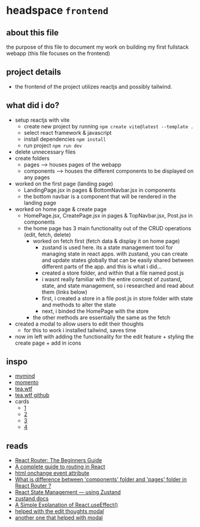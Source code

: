 # headspace `frontend`

## about this file
the purpose of this file to document my work on building my first fullstack webapp (this file focuses on the frontend)

## project details
- the frontend of the project utilizes reactjs and possibly tailwind.

## what did i do?
- setup reactjs with vite
    - create new project by running `npm create vite@latest --template .`
    - select react framework & javascript
    - install dependencies `npm install`
    - run project `npm run dev`
- delete unnecessary files
- create folders
    - pages --> houses pages of the webapp
    - components --> houses the different components to be displayed on any pages
- worked on the first page (landing page)
    - LandingPage.jsx in pages & BottomNavbar.jsx in components
    - the bottom navbar is a component that will be rendered in the landing page
- worked on home page & create page
    - HomePage.jsx, CreatePage.jsx in pages & TopNavbar.jsx, Post.jsx in components
    - the home page has 3 main functionality out of the CRUD operations (edit, fetch, delete)
        - worked on fetch first (fetch data & display it on home page)
            - zustand is used here. its a state management tool for managing state in react apps. with zustand, you can create and update states globally that can be easily shared between different parts of the app. and this is what i did...
            - created a store folder, and within that a file named post.js
            - i wasnt really familiar with the entire concept of zustand, state, and state management, so i researched and read about them (links below)
            - first, i created a store in a file post.js in store folder with state and methods to alter the state
            - next, i binded the HomePage with the store
        - the other methods are essentially the same as the fetch
- created a modal to allow users to edit their thoughts
    - for this to work i installed tailwind, saves time
- now im left with adding the functionality for the edit feature + styling the create page + add in icons


## inspo
- [mymind](https://mymind.com/)
- [momento](https://momentoapp.com/tour)
- [tea.wtf](https://tea-wtf.vercel.app/login)
- [tea.wtf github](https://github.com/jacobbinnie/tea)
- cards
    - [1](https://www.pinterest.com/pin/841399142875600713/)
    - [2](https://dribbble.com/shots/14037848-Docket-note-Side-menu)
    - [3](https://www.pinterest.com/pin/818458932308824596/)
    - [4](https://www.pinterest.com/pin/89157267625776679/)

## reads
- [React Router: The Beginners Guide](https://ibaslogic.com/routing-with-react-router/)
- [A complete guide to routing in React](https://hygraph.com/blog/routing-in-react)
- [html onchange event attribute](https://www.w3schools.com/tags/ev_onchange.asp)
- [What is difference between 'components' folder and 'pages' folder in React Router ?](https://omarsaade.hashnode.dev/what-is-difference-between-components-folder-and-pages-folder-in-react-router)
- [React State Management — using Zustand](https://medium.com/globant/react-state-management-b0c81e0cbbf3)
- [zustand docs](https://zustand.docs.pmnd.rs/getting-started/introduction)
- [A Simple Explanation of React.useEffect()](https://dmitripavlutin.com/react-useeffect-explanation/)
- [helped with the edit thoughts modal](https://stackoverflow.com/questions/67482250/toggle-div-visibility-in-react-js)
- [another one that helped with modal](https://www.youtube.com/watch?v=nwJK-jo91vA)